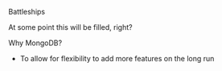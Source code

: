 Battleships

At some point this will be filled, right?



Why MongoDB?
- To allow for flexibility to add more features on the long run